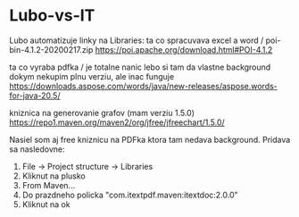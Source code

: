# Lubo-vs-IT
Lubo automatizuje
linky na Libraries:
ta co spracuvava excel a word / poi-bin-4.1.2-20200217.zip
https://poi.apache.org/download.html#POI-4.1.2

ta co vyraba pdfka / je totalne nanic lebo si tam da vlastne background dokym nekupim plnu verziu, ale inac funguje
https://downloads.aspose.com/words/java/new-releases/aspose.words-for-java-20.5/

kniznica na generovanie grafov (mam verziu 1.5.0)
https://repo1.maven.org/maven2/org/jfree/jfreechart/1.5.0/

Nasiel som aj free kniznicu na PDFka ktora tam nedava background. Pridava sa nasledovne:
1) File -> Project structure -> Libraries
2) Kliknut na plusko
3) From Maven...
4) Do prazdneho policka "com.itextpdf.maven:itextdoc:2.0.0"
5) Kliknut na ok
